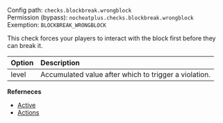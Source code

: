 Config path: `checks.blockbreak.wrongblock`  
Permission (bypass): `nocheatplus.checks.blockbreak.wrongblock`  
Exemption: `BLOCKBREAK_WRONGBLOCK`  

This check forces your players to interact with the block first before they can break it.  

| Option | Description |
| :----- | :--------- |
| level  | Accumulated value after which to trigger a violation. |

**Referneces**  
* [Active](Global#Active)
* [Actions](Global#Actions)